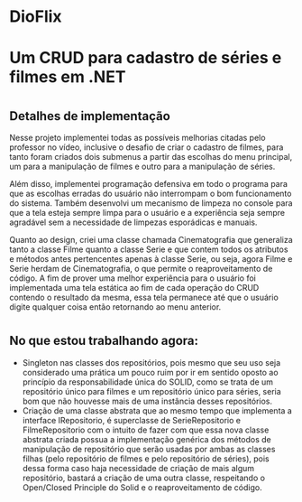 # DioFlix
# Um CRUD para cadastro de séries e filmes em .NET
#
## Detalhes de implementação
Nesse projeto implementei todas as possíveis melhorias citadas pelo professor no vídeo, inclusive o desafio de criar o cadastro de filmes, para tanto foram criados dois submenus a partir das escolhas do menu principal, um para a manipulação de filmes e outro para a manipulação de séries.

Além disso, implementei programação defensiva em todo o programa para que as escolhas erradas do usuário não interrompam o bom funcionamento do sistema. Também desenvolvi um mecanismo de limpeza no console para que a tela esteja sempre limpa para o usuário e a experiência seja sempre agradável sem a necessidade de limpezas esporádicas e manuais.

Quanto ao design, criei uma classe chamada Cinematografia que generaliza tanto a classe Filme quanto a classe Serie e que contem todos os atributos e métodos antes pertencentes
apenas à classe Serie, ou seja, agora Filme e Serie herdam de Cinematografia, o que permite o reaproveitamento de código.
A fim de prover uma melhor experiência para o usuário foi implementada uma tela estática ao fim de cada operação do CRUD contendo o resultado da mesma, essa tela permanece até que o usuário digite qualquer coisa então retornando ao menu anterior.

#
## No que estou trabalhando agora:

- Singleton nas classes dos repositórios, pois mesmo que seu uso seja considerado uma prática um pouco ruim por ir em sentido oposto ao princípio da responsabilidade única do SOLID, como se trata de um repositório único para filmes e um repositório único para séries, seria bom que não houvesse mais de uma instância desses repositórios.
- Criação de uma classe abstrata que ao mesmo tempo que implementa a interface IRepositorio, é superclasse de SerieRepositorio e FilmeRepositorio com o intuito de fazer com que essa nova classe abstrata criada possua a implementação genérica dos métodos de manipulação de repositório que serão usadas por ambas as classes filhas (pelo repositório de filmes e pelo repositório de séries), pois dessa forma caso haja necessidade de criação de mais algum repositório, bastará a criação de uma outra classe, respeitando o Open/Closed Principle do Solid e o reaproveitamento de código.

